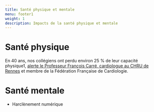 ```yaml
---
title: Santé physique et mentale
menu: footer1
weight: 1
description: Impacts de la santé physique et mentale
---
```


# Santé physique

En 40 ans, nos collégiens ont perdu environ 25 % de leur capacité physique1, 
[alerte le Professeur François Carré, cardiologue au CHRU de Rennes](https://www.fedecardio.org/presse/les-enfants-ont-perdu-25-pour-100-de-leur-capacite-cardiovasculaire/#:~:text=%C2%AB%20En%2040%20ans%2C%20nos%20coll%C3%A9giens,la%20F%C3%A9d%C3%A9ration%20Fran%C3%A7aise%20de%20Cardiologie.) et membre de la Fédération Française de Cardiologie.

# Santé mentale

* Harclènement numérique
